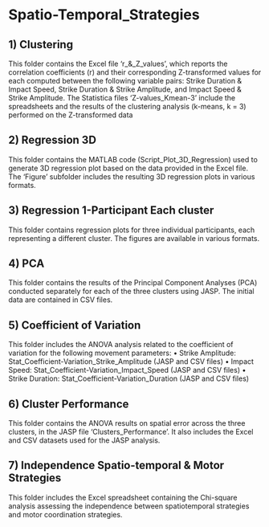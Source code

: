 # Spatio-Temporal_Strategies

## 1) Clustering
This folder contains the Excel file ‘r_&_Z_values’, which reports the correlation coefficients (r) and their corresponding Z-transformed values for each computed between the following variable pairs: Strike Duration & Impact Speed, Strike Duration & Strike Amplitude, and Impact Speed & Strike Amplitude.
The Statistica files ‘Z-values_Kmean-3’ include the spreadsheets and the results of the clustering analysis (k-means, k = 3) performed on the Z-transformed data

## 2)  Regression 3D
This folder contains the MATLAB code (Script_Plot_3D_Regression) used to generate 3D regression plot based on the data provided in the Excel file. The ‘Figure’ subfolder includes the resulting 3D regression plots in various formats.

## 3) Regression 1-Participant Each cluster
This folder contains regression plots for three individual participants, each representing a different cluster. The figures are available in various formats.

## 4) PCA
This folder contains the results of the Principal Component Analyses (PCA) conducted separately for each of the three clusters using JASP. The initial data are contained in CSV files.

## 5) Coefficient of Variation
This folder includes the ANOVA analysis related to the coefficient of variation for the following movement parameters:
•	Strike Amplitude: Stat_Coefficient-Variation_Strike_Amplitude (JASP and CSV files)
•	Impact Speed: Stat_Coefficient-Variation_Impact_Speed (JASP and CSV files)
•	Strike Duration: Stat_Coefficient-Variation_Duration (JASP and CSV files)

## 6) Cluster Performance
This folder contains the ANOVA results on spatial error across the three clusters, in the JASP file ‘Clusters_Performance’. It also includes the Excel and CSV datasets used for the JASP analysis.

## 7) Independence Spatio-temporal & Motor Strategies
This folder includes the Excel spreadsheet containing the Chi-square analysis assessing the independence between spatiotemporal strategies and motor coordination strategies.
